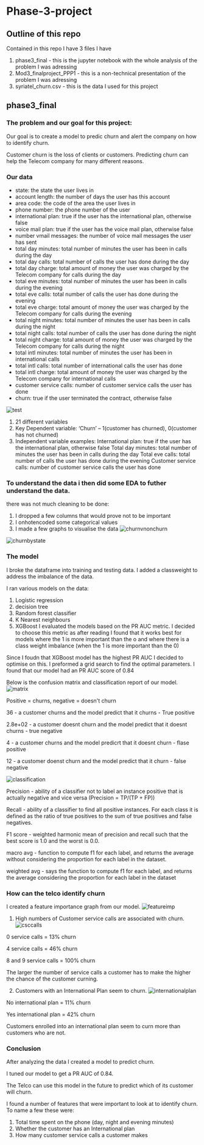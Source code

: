 # Phase-3-project

## Outline of this repo
Contained in this repo I have 3 files I have
1. phase3_final - this is the jupyter notebook with the whole analysis of the problem I was adressing 
2. Mod3_finalproject_PPP1 - this is a non-technical presentation of the problem I was adressing
3. syriatel_churn.csv - this is the data I used for this project 

## phase3_final
### The problem and our goal for this project:

Our goal is to create a model to predic churn and alert the company on how to identify churn.

Customer churn is the loss of clients or customers. Predicting churn can help the Telecom company for many different reasons. 

### Our data
* state: the state the user lives in
* account length: the number of days the user has this account
* area code: the code of the area the user lives in
* phone number: the phone number of the user
* international plan: true if the user has the international plan, otherwise false
* voice mail plan: true if the user has the voice mail plan, otherwise false
* number vmail messages: the number of voice mail messages the user has sent
* total day minutes: total number of minutes the user has been in calls during the day
* total day calls: total number of calls the user has done during the day
* total day charge: total amount of money the user was charged by the Telecom company for calls during the day
* total eve minutes: total number of minutes the user has been in calls during the evening
* total eve calls: total number of calls the user has done during the evening
* total eve charge: total amount of money the user was charged by the Telecom company for calls during the evening
* total night minutes: total number of minutes the user has been in calls during the night
* total night calls: total number of calls the user has done during the night
* total night charge: total amount of money the user was charged by the Telecom company for calls during the night
* total intl minutes: total number of minutes the user has been in international calls
* total intl calls: total number of international calls the user has done
* total intl charge: total amount of money the user was charged by the Telecom company for international calls
* customer service calls: number of customer service calls the user has done
* churn: true if the user terminated the contract, otherwise false

![test](https://github.com/SaifuddinAnjarwalla/Phase-3-project/blob/main/phase3/datapicture.png)


1. 21 different variables 
2. Key Dependent variable: 
     ‘Churn’ – 1(customer has churned), 0(customer has not churned)
3. Independent variable examples: 
       International plan: true if the user has the international plan, otherwise false
       Total day minutes: total number of minutes the user has been in calls during the day
       Total eve calls: total number of calls the user has done during the evening
       Customer service calls: number of customer service calls the user has done


### To understand the data i then did some EDA to futher understand the data. 
there was not much cleaning to be done:
1. I dropped a few columns that would prove not to be important 
2. I onhotencoded some categorical values
3. I made a few graphs to visualise the data 
![churnvnonchurn](https://github.com/SaifuddinAnjarwalla/Phase-3-project/blob/main/phase3/churnvsnonchurn.png)

![churnbystate](https://github.com/SaifuddinAnjarwalla/Phase-3-project/blob/main/phase3/churnbystate.png)



### The model

I broke the dataframe into training and testing data. I added a classweight to address the imbalance of the data.

I ran various models on the data:
1. Logistic regression 
2. decision tree
3. Random forest classifier
4. K Nearest neighbours
5. XGBoost
I evaluated the models based on the PR AUC metric. I decided to choose this metric as after reading I found that it works best for models where the 1 is more important than the o and where there is a class weight imbalance (when the 1 is more important than the 0)

Since I foudn that XGBoost model has the highest PR AUC I decided to optimise on this. 
I preformed a grid search to find the optimal parameters. I found that our model had an PR AUC score of 0.84

Below is the confusion matrix and classification report of our model.
![matrix](https://github.com/SaifuddinAnjarwalla/Phase-3-project/blob/main/phase3/matrix.png)

Positive = churns, negative = doesn't churn

36 - a customer churns and the model predict that it churns - True positive

2.8e+02 - a customer doesnt churn and the model predict that it doesnt churns - true negative 

4 - a customer churns and the model predicrt that it doesnt churn - flase positive

12 - a customer doenst churn and the model predict that it churn - false negative

![classification](https://github.com/SaifuddinAnjarwalla/Phase-3-project/blob/main/phase3/classificationreport.png)


Precision - ability of a classifier not to label an instance positive that is actually negative and vice versa (Precision = TP/(TP + FP))

Recall - ability of a classifier to find all positive instances. For each class it is defined as the ratio of true positives to the sum of true positives and false negatives.

F1 score - weighted harmonic mean of precision and recall such that the best score is 1.0 and the worst is 0.0.

macro avg - function to compute f1 for each label, and returns the average without considering the proportion for each label in the dataset. 

weighted avg - says the function to compute f1 for each label, and returns the average considering the proportion for each label in the dataset



### How can the telco identify churn 

I created a feature importance graph from our model.
![featureimp](https://github.com/SaifuddinAnjarwalla/Phase-3-project/blob/main/phase3/featureimp.png)

1. High numbers of Customer service calls are associated with churn. 
![csccalls](https://github.com/SaifuddinAnjarwalla/Phase-3-project/blob/main/phase3/csc_calls.png)

0 service calls = 13% churn 

4 service calls = 46% churn 

8 and 9 service calls = 100% churn 

The larger the number of service calls a customer has to make the higher the chance of the customer curning.

2. Customers with an International Plan seem to churn.
![internationalplan](https://github.com/SaifuddinAnjarwalla/Phase-3-project/blob/main/phase3/international_plan.png)

No international plan = 11% churn 

Yes international plan = 42% churn 

Customers enrolled into an international plan seem to curn more than customers who are not.



### Conclusion

After analyzing the data I created a model to predict churn.

I tuned our model to get a PR AUC of 0.84.

The Telco can use this model in the future to predict which of its customer will churn.

I found a number of features that were important to look at to identify churn. To name a few these were:
1. Total time spent on the phone (day, night and evening minutes)
2. Whether the customer has an International plan
3. How many customer service calls a customer makes

